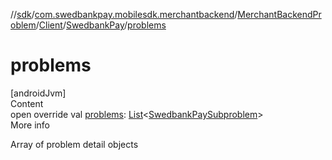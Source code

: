 //[sdk](../../../../../index.md)/[com.swedbankpay.mobilesdk.merchantbackend](../../../index.md)/[MerchantBackendProblem](../../index.md)/[Client](../index.md)/[SwedbankPay](index.md)/[problems](problems.md)



# problems  
[androidJvm]  
Content  
open override val [problems](problems.md): [List](https://kotlinlang.org/api/latest/jvm/stdlib/kotlin.collections/-list/index.html)<[SwedbankPaySubproblem](../../../-swedbank-pay-subproblem/index.md)>  
More info  


Array of problem detail objects

  



